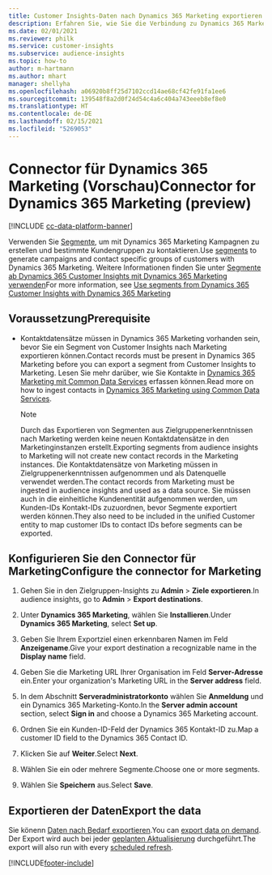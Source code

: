 ```yaml
---
title: Customer Insights-Daten nach Dynamics 365 Marketing exportieren
description: Erfahren Sie, wie Sie die Verbindung zu Dynamics 365 Marketing konfigurieren.
ms.date: 02/01/2021
ms.reviewer: philk
ms.service: customer-insights
ms.subservice: audience-insights
ms.topic: how-to
author: m-hartmann
ms.author: mhart
manager: shellyha
ms.openlocfilehash: a06920b8ff25d7102ccd14ae68cf42fe91fa1ee6
ms.sourcegitcommit: 139548f8a2d0f24d54c4a6c404a743eeeb8ef8e0
ms.translationtype: HT
ms.contentlocale: de-DE
ms.lasthandoff: 02/15/2021
ms.locfileid: "5269053"
---
```

# <a name="connector-for-dynamics-365-marketing-preview"></a><span data-ttu-id="1f2e8-103">Connector für Dynamics 365 Marketing (Vorschau)</span><span class="sxs-lookup"><span data-stu-id="1f2e8-103">Connector for Dynamics 365 Marketing (preview)</span></span>

[!INCLUDE [cc-data-platform-banner](../includes/cc-data-platform-banner.md)]

<span data-ttu-id="1f2e8-104">Verwenden Sie [Segmente](segments.md), um mit Dynamics 365 Marketing Kampagnen zu erstellen und bestimmte Kundengruppen zu kontaktieren.</span><span class="sxs-lookup"><span data-stu-id="1f2e8-104">Use [segments](segments.md) to generate campaigns and contact specific groups of customers with Dynamics 365 Marketing.</span></span> <span data-ttu-id="1f2e8-105">Weitere Informationen finden Sie unter [Segmente ab Dynamics 365 Customer Insights mit Dynamics 365 Marketing verwenden](https://docs.microsoft.com/dynamics365/marketing/customer-insights-segments)</span><span class="sxs-lookup"><span data-stu-id="1f2e8-105">For more information, see [Use segments from Dynamics 365 Customer Insights with Dynamics 365 Marketing](https://docs.microsoft.com/dynamics365/marketing/customer-insights-segments)</span></span>

## <a name="prerequisite"></a><span data-ttu-id="1f2e8-106">Voraussetzung</span><span class="sxs-lookup"><span data-stu-id="1f2e8-106">Prerequisite</span></span>

- <span data-ttu-id="1f2e8-107">Kontaktdatensätze müssen in Dynamics 365 Marketing vorhanden sein, bevor Sie ein Segment von Customer Insights nach Marketing exportieren können.</span><span class="sxs-lookup"><span data-stu-id="1f2e8-107">Contact records must be present in Dynamics 365 Marketing before you can export a segment from Customer Insights to Marketing.</span></span> <span data-ttu-id="1f2e8-108">Lesen Sie mehr darüber, wie Sie Kontakte in [Dynamics 365 Marketing mit Common Data Services](connect-power-query.md) erfassen können.</span><span class="sxs-lookup"><span data-stu-id="1f2e8-108">Read more on how to ingest contacts in [Dynamics 365 Marketing using Common Data Services](connect-power-query.md).</span></span>

  > [!NOTE]
  > <span data-ttu-id="1f2e8-109">Durch das Exportieren von Segmenten aus Zielgruppenerkenntnissen nach Marketing werden keine neuen Kontaktdatensätze in den Marketinginstanzen erstellt.</span><span class="sxs-lookup"><span data-stu-id="1f2e8-109">Exporting segments from audience insights to Marketing will not create new contact records in the Marketing instances.</span></span> <span data-ttu-id="1f2e8-110">Die Kontaktdatensätze von Marketing müssen in Zielgruppenerkenntnissen aufgenommen und als Datenquelle verwendet werden.</span><span class="sxs-lookup"><span data-stu-id="1f2e8-110">The contact records from Marketing must be ingested in audience insights and used as a data source.</span></span> <span data-ttu-id="1f2e8-111">Sie müssen auch in die einheitliche Kundenentität aufgenommen werden, um Kunden-IDs Kontakt-IDs zuzuordnen, bevor Segmente exportiert werden können.</span><span class="sxs-lookup"><span data-stu-id="1f2e8-111">They also need to be included in the unified Customer entity to map customer IDs to contact IDs before segments can be exported.</span></span>

## <a name="configure-the-connector-for-marketing"></a><span data-ttu-id="1f2e8-112">Konfigurieren Sie den Connector für Marketing</span><span class="sxs-lookup"><span data-stu-id="1f2e8-112">Configure the connector for Marketing</span></span>

1. <span data-ttu-id="1f2e8-113">Gehen Sie in den Zielgruppen-Insights zu **Admin** > **Ziele exportieren**.</span><span class="sxs-lookup"><span data-stu-id="1f2e8-113">In audience insights, go to **Admin** > **Export destinations**.</span></span>

1. <span data-ttu-id="1f2e8-114">Unter **Dynamics 365 Marketing**, wählen Sie **Installieren**.</span><span class="sxs-lookup"><span data-stu-id="1f2e8-114">Under **Dynamics 365 Marketing**, select **Set up**.</span></span>

1. <span data-ttu-id="1f2e8-115">Geben Sie Ihrem Exportziel einen erkennbaren Namen im Feld **Anzeigename**.</span><span class="sxs-lookup"><span data-stu-id="1f2e8-115">Give your export destination a recognizable name in the **Display name** field.</span></span>

1. <span data-ttu-id="1f2e8-116">Geben Sie die Marketing URL Ihrer Organisation im Feld **Server-Adresse** ein.</span><span class="sxs-lookup"><span data-stu-id="1f2e8-116">Enter your organization's Marketing URL in the **Server address** field.</span></span>

1. <span data-ttu-id="1f2e8-117">In dem Abschnitt **Serveradministratorkonto** wählen Sie **Anmeldung** und ein Dynamics 365 Marketing-Konto.</span><span class="sxs-lookup"><span data-stu-id="1f2e8-117">In the **Server admin account** section, select **Sign in** and choose a Dynamics 365 Marketing account.</span></span>

1. <span data-ttu-id="1f2e8-118">Ordnen Sie ein Kunden-ID-Feld der Dynamics 365 Kontakt-ID zu.</span><span class="sxs-lookup"><span data-stu-id="1f2e8-118">Map a customer ID field to the Dynamics 365 Contact ID.</span></span>

1. <span data-ttu-id="1f2e8-119">Klicken Sie auf **Weiter**.</span><span class="sxs-lookup"><span data-stu-id="1f2e8-119">Select **Next**.</span></span>

1. <span data-ttu-id="1f2e8-120">Wählen Sie ein oder mehrere Segmente.</span><span class="sxs-lookup"><span data-stu-id="1f2e8-120">Choose one or more segments.</span></span>

1. <span data-ttu-id="1f2e8-121">Wählen Sie **Speichern** aus.</span><span class="sxs-lookup"><span data-stu-id="1f2e8-121">Select **Save**.</span></span>

## <a name="export-the-data"></a><span data-ttu-id="1f2e8-122">Exportieren der Daten</span><span class="sxs-lookup"><span data-stu-id="1f2e8-122">Export the data</span></span>

<span data-ttu-id="1f2e8-123">Sie könenn [Daten nach Bedarf exportieren](export-destinations.md).</span><span class="sxs-lookup"><span data-stu-id="1f2e8-123">You can [export data on demand](export-destinations.md).</span></span> <span data-ttu-id="1f2e8-124">Der Export wird auch bei jeder [geplanten Aktualisierung](system.md#schedule-tab) durchgeführt.</span><span class="sxs-lookup"><span data-stu-id="1f2e8-124">The export will also run with every [scheduled refresh](system.md#schedule-tab).</span></span>


[!INCLUDE[footer-include](../includes/footer-banner.md)]